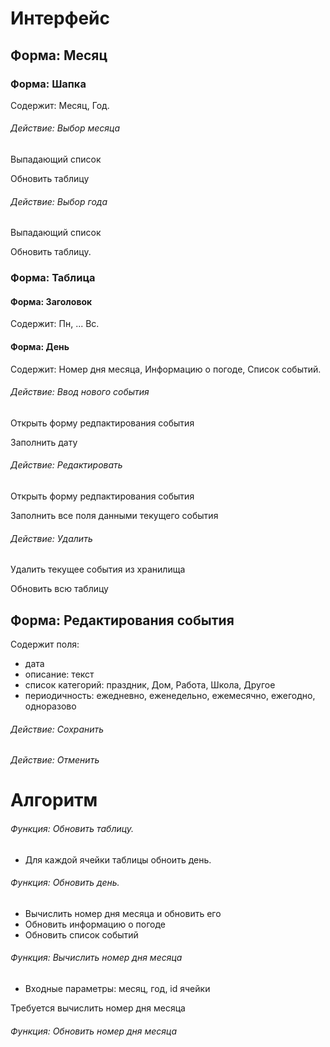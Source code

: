# Интерфейс

## Форма: Месяц

### Форма: Шапка
Содержит: Месяц, Год.
###### Действие: Выбор месяца
Выпадающий список

Обновить таблицу
 

###### Действие: Выбор года
Выпадающий список

Обновить таблицу.


### Форма: Таблица
#### Форма: Заголовок
Содержит: Пн, ... Вс.
#### Форма: День
Содержит: Номер дня месяца, Информацию о погоде, Список событий. 

###### Действие: Ввод нового события

Открыть форму редпактирования события

Заполнить дату 
###### Действие: Редактировать

Открыть форму редпактирования события

Заполнить все поля данными текущего события


###### Действие: Удалить

Удалить текущее события из хранилища

Обновить всю таблицу


## Форма: Редактирования события
Содержит поля:
* дата
* описание: текст
* список категорий: праздник, Дом, Работа, Школа, Другое
* периодичность: ежедневно, еженедельно, ежемесячно, ежегодно, одноразово
###### Действие: Сохранить

###### Действие: Отменить

# Алгоритм

###### Функция: Обновить таблицу. 

* Для каждой ячейки таблицы обноить день.

###### Функция: Обновить день. 

* Вычислить номер дня месяца и обновить его
* Обновить информацию о погоде
* Обновить список событий

###### Функция: Вычислить номер дня месяца

* Входные параметры: месяц, год, id ячейки

Требуется вычислить номер дня месяца

###### Функция: Обновить номер дня месяца




